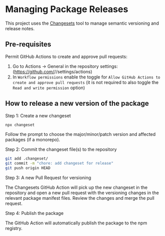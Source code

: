 # Managing Package Releases

This project uses the [Changesets](https://github.com/changesets/changesets)
tool to manage semantic versioning and release notes.

## Pre-requisites

Permit GitHub Actions to create and approve pull requests:
1. Go to Actions -> General in the repository settings: (https://github.com/<user>/<repo>/settings/actions)
2. In `Workflow permissions` enable the toggle for
`Allow GitHub Actions to create and approve pull requests` (it is not required
to also toggle the `Read and write permission` option)

## How to release a new version of the package

Step 1: Create a new changeset 

```sh
npx changeset
```

Follow the prompt to choose the major/minor/patch version and affected
packages (if a monorepo).

Step 2: Commit the changeset file(s) to the repository

```sh
git add .changeset/
git commit -m "chore: add changeset for release"
git push origin HEAD
```

Step 3: A new Pull Request for versioning

The Changesets GitHub Action will pick up the new changeset in the repository
and open a new pull request with the versioning changes in the relevant package
manifest files. Review the changes and merge the pull request.

Step 4: Publish the package

The GitHub Action will automatically publish the package to the npm registry.